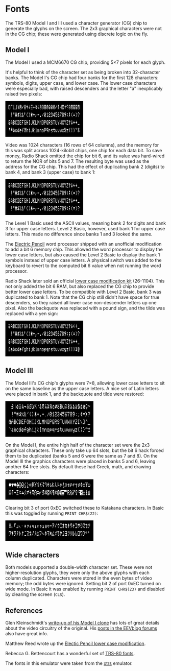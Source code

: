 # Fonts

The TRS-80 Model I and III used a character generator (CG) chip to generate
the glyphs on the screen. The 2x3 graphical characters were not in the CG chip; these
were generated using discrete logic on the fly.

## Model I

The Model I used a MCM6670 CG chip, providing 5&times;7 pixels for each glyph.

It's helpful to think of the character set as being broken into
32-character banks. The Model I's CG chip had four banks
for the first 128 characters: symbols, digits, upper case, and
lower case. The lower case characters were especially bad,
with raised descenders and the letter "a" inexplicably raised two pixels:

![Model I character set](images/model1a.png)

Video was 1024 characters (16 rows of 64 columns), and the memory for this
was split across 1024-kilobit chips, one chip for each
data bit. To save money, Radio Shack omitted the chip
for bit 6, and its value was hard-wired to return the NOR of bits 5 and 7.
The resulting byte was used as the address for the CG chip.
This had the effect of duplicating bank 2 (digits) to bank 4, and
bank 3 (upper case) to bank 1:

![Model I character set](images/model1a-bit6.png)
 
The Level 1 Basic used the ASCII values, meaning bank 2 for digits
and bank 3 for upper case letters. Level 2 Basic, however, used
bank 1 for upper case letters. This made no difference since banks
1 and 3 looked the same.

The [Electric Pencil](https://en.wikipedia.org/wiki/Electric_Pencil)
word processor shipped with an unofficial modification to add
a bit 6 memory chip. This allowed the word processor to display
the lower case letters, but also caused the Level 2 Basic to display
the bank 1 symbols instead of upper case letters. A physical switch was
added to the keyboard to revert to the computed bit 6 value
when not running the word processor.

Radio Shack later sold an official 
[lower case modification kit](http://www.trs-80.org/radio-shack-lower-case-kit/) 
(26-1104). This not only
added the bit 6 RAM, but also replaced the CG chip to provide better
lower case letters. To be compatible with Level 2 Basic, bank 3 was duplicated to
bank 1. Note that the CG chip still didn't have space for true descenders, so they
raised all lower case non-descender letters up one pixel. Also the backquote
was replaced with a pound sign, and the tilde was replaced with a yen sign:

![Model I character set](images/model1b.png)

## Model III

The Model III's CG chip's glyphs were 7&times;8, allowing
lower case letters to sit on the same baseline as the upper case letters.
A nice set of Latin letters were placed in bank 1, and the backquote
and tilde were restored:

![Model I character set](images/model3-1.png)

On the Model I, the entire high half of the character set were the
2x3 graphical characters. These only take up 64 slots, but the
bit 6 hack forced them to be duplicated (banks 5 and 6 were the
same as 7 and 8). On the Model III the graphics characters were
placed in banks 5 and 6, leaving another 64 free slots. By default
these had Greek, math, and drawing characters:  

![Model I character set](images/model3-2.png)

Clearing bit 3 of port 0xEC switched these to Katakana characters. In
Basic this was toggled by running `PRINT CHR$(22)`:

![Model I character set](images/model3-3.png)

## Wide characters

Both models supported a double-width character set. These were not higher-resolution
glyphs, they were only the above glyphs with each column duplicated. Characters were
stored in the even bytes of video memory; the odd bytes were ignored. Setting
bit 2 of port 0xEC turned on wide mode. In Basic it was enabled by
running `PRINT CHR$(23)` and disabled by clearing the screen (`CLS`).

## References

Glen Kleinschmidt's [write-up of his Model I clone](http://www.glensstuff.com/trs80/docco/trs80model1clone.pdf)
has lots of great details about the video circuitry of the original.
His [posts in the EEVblog forums](https://www.eevblog.com/forum/projects/cloning-a-tandy-trs-80-model-1/) also have great info.

Matthew Reed wrote up the [Electic Pencil lower case modification](http://www.trs-80.org/electric-pencil-lowercase-modification/).

Rebecca G. Bettencourt has a wonderful set of [TRS-80 fonts](https://www.kreativekorp.com/software/fonts/trs80.shtml).

The fonts in this emulator were taken from the [xtrs](https://www.tim-mann.org/xtrs.html)
emulator.
